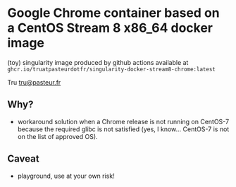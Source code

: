# Google Chrome container based on a CentOS Stream 8 x86_64 docker image
(toy) singularity image produced by github actions available at `ghcr.io/truatpasteurdotfr/singularity-docker-stream8-chrome:latest`

Tru <tru@pasteur.fr>

## Why?
- workaround solution when a Chrome release is not running on CentOS-7 because the required glibc is not satisfied
(yes, I know... CentOS-7 is not on the list of approved OS).

## Caveat
- playground, use at your own risk!
